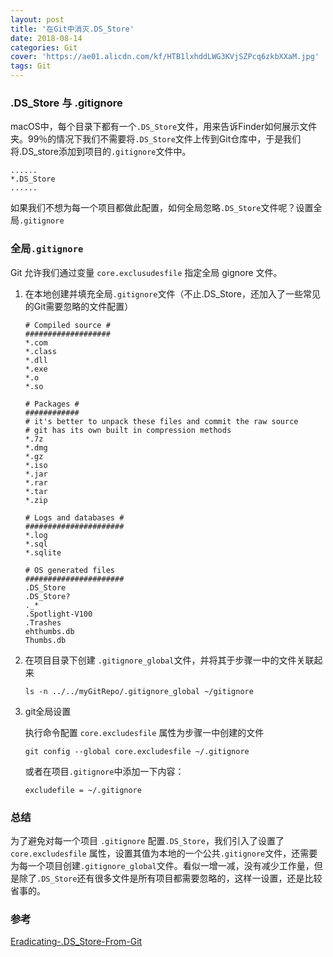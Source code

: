```yaml
---
layout: post
title: '在Git中消灭.DS_Store'
date: 2018-08-14
categories: Git
cover: 'https://ae01.alicdn.com/kf/HTB1lxhddLWG3KVjSZPcq6zkbXXaM.jpg'
tags: Git 
---
```


### .DS_Store 与 .gitignore

macOS中，每个目录下都有一个`.DS_Store`文件，用来告诉Finder如何展示文件夹。99％的情况下我们不需要将`.DS_Store`文件上传到Git仓库中，于是我们将.DS_store添加到项目的`.gitignore`文件中。

```
......
*.DS_Store
......
```

如果我们不想为每一个项目都做此配置，如何全局忽略`.DS_Store`文件呢？设置全局`.gitignore`

### 全局`.gitignore`

Git 允许我们通过变量 `core.exclusudesfile` 指定全局 gignore 文件。

1. 在本地创建并填充全局`.gitignore`文件（不止.DS_Store，还加入了一些常见的Git需要忽略的文件配置）
    ```
    # Compiled source #
    ###################
    *.com
    *.class
    *.dll
    *.exe
    *.o
    *.so
    
    # Packages #
    ############
    # it's better to unpack these files and commit the raw source
    # git has its own built in compression methods
    *.7z
    *.dmg
    *.gz
    *.iso
    *.jar
    *.rar
    *.tar
    *.zip
    
    # Logs and databases #
    ######################
    *.log
    *.sql
    *.sqlite
    
    # OS generated files 
    ######################
    .DS_Store
    .DS_Store?
    ._*
    .Spotlight-V100
    .Trashes
    ehthumbs.db
    Thumbs.db   
    ```


2. 在项目目录下创建 `.gitignore_global`文件，并将其于步骤一中的文件关联起来

   ```
   ls -n ../../myGitRepo/.gitignore_global ~/gitignore
   ```

3. git全局设置

   执行命令配置 `core.excludesfile` 属性为步骤一中创建的文件

   ```
   git config --global core.excludesfile ~/.gitignore
   ```

   或者在项目`.gitignore`中添加一下内容：

   ```
   excludefile = ~/.gitignore
   ```



### 总结

为了避免对每一个项目 `.gitignore` 配置`.DS_Store`，我们引入了设置了`core.excludesfile` 属性，设置其值为本地的一个公共`.gitignore`文件，还需要为每一个项目创建`.gitignore_global`文件。看似一增一减，没有减少工作量，但是除了`.DS_Store`还有很多文件是所有项目都需要忽略的，这样一设置，还是比较省事的。



### 参考

[Eradicating-.DS_Store-From-Git](https://0xmachos.com/2020-01-22-Eradicating-.DS_Store-From-Git/)

